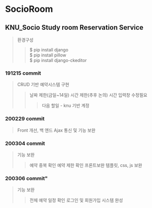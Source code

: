 # SocioRoom
## KNU_Socio Study room Reservation Service
>환경구성
>>$ pip install django  
>>$ pip install pillow  
>>$ pip install django-ckeditor

### 191215 commit
>CRUD 기반 예약시스템 구현
>>날짜 제한(금일~14일)
>>시간 제한(추후 논의)
>>시간 입력창 수정필요
>>>다음 할일 - knu 기반 계정

### 200229 commit
>Front 개선, 백 엔드 Ajax 통신 및 기능 보완

### 200304 commit
>기능 보완
>>예약 중복 확인
>>예약 제한 확인
>프론트보완
>>템플릿, css, js 보완

### 200306 commit"
>기능 보완
>>전체 예약 일정 확인
>>로그인 및 회원가입 시스템 완성
